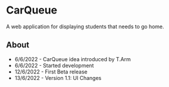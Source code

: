 # CarQueue

A web application for displaying students that needs to go home.


## About

- 6/6/2022 - CarQueue idea introduced by T.Arm
- 6/6/2022 - Started development
- 12/6/2022 - First Beta release
- 13/6/2022 - Version 1.1: UI Changes

